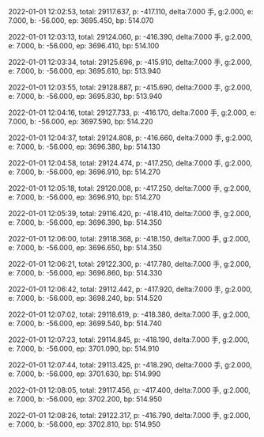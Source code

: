 2022-01-01 12:02:53, total: 29117.637, p: -417.110, delta:7.000 手, g:2.000, e: 7.000, b: -56.000, ep: 3695.450, bp: 514.070

2022-01-01 12:03:13, total: 29124.060, p: -416.390, delta:7.000 手, g:2.000, e: 7.000, b: -56.000, ep: 3696.410, bp: 514.100

2022-01-01 12:03:34, total: 29125.696, p: -415.910, delta:7.000 手, g:2.000, e: 7.000, b: -56.000, ep: 3695.610, bp: 513.940

2022-01-01 12:03:55, total: 29128.887, p: -415.690, delta:7.000 手, g:2.000, e: 7.000, b: -56.000, ep: 3695.830, bp: 513.940

2022-01-01 12:04:16, total: 29127.733, p: -416.170, delta:7.000 手, g:2.000, e: 7.000, b: -56.000, ep: 3697.590, bp: 514.220

2022-01-01 12:04:37, total: 29124.808, p: -416.660, delta:7.000 手, g:2.000, e: 7.000, b: -56.000, ep: 3696.380, bp: 514.130

2022-01-01 12:04:58, total: 29124.474, p: -417.250, delta:7.000 手, g:2.000, e: 7.000, b: -56.000, ep: 3696.910, bp: 514.270

2022-01-01 12:05:18, total: 29120.008, p: -417.250, delta:7.000 手, g:2.000, e: 7.000, b: -56.000, ep: 3696.910, bp: 514.270

2022-01-01 12:05:39, total: 29116.420, p: -418.410, delta:7.000 手, g:2.000, e: 7.000, b: -56.000, ep: 3696.390, bp: 514.350

2022-01-01 12:06:00, total: 29118.368, p: -418.150, delta:7.000 手, g:2.000, e: 7.000, b: -56.000, ep: 3696.650, bp: 514.350

2022-01-01 12:06:21, total: 29122.300, p: -417.780, delta:7.000 手, g:2.000, e: 7.000, b: -56.000, ep: 3696.860, bp: 514.330

2022-01-01 12:06:42, total: 29112.442, p: -417.920, delta:7.000 手, g:2.000, e: 7.000, b: -56.000, ep: 3698.240, bp: 514.520

2022-01-01 12:07:02, total: 29118.619, p: -418.380, delta:7.000 手, g:2.000, e: 7.000, b: -56.000, ep: 3699.540, bp: 514.740

2022-01-01 12:07:23, total: 29114.845, p: -418.190, delta:7.000 手, g:2.000, e: 7.000, b: -56.000, ep: 3701.090, bp: 514.910

2022-01-01 12:07:44, total: 29113.425, p: -418.290, delta:7.000 手, g:2.000, e: 7.000, b: -56.000, ep: 3701.630, bp: 514.990

2022-01-01 12:08:05, total: 29117.456, p: -417.400, delta:7.000 手, g:2.000, e: 7.000, b: -56.000, ep: 3702.200, bp: 514.950

2022-01-01 12:08:26, total: 29122.317, p: -416.790, delta:7.000 手, g:2.000, e: 7.000, b: -56.000, ep: 3702.810, bp: 514.950
